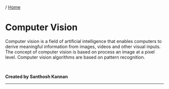 / [Home](index.md)

# Computer Vision

Computer vision is a field of artificial intelligence that enables computers to derive meaningful information from images, videos and other visual inputs. The concept of computer vision is based on process an image at a pixel level. Computer vision algorithms are based on pattern recognition.

<br>

**Created by Santhosh Kannan**

---

<br>

